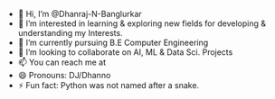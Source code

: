 - 👋 Hi, I’m @Dhanraj-N-Banglurkar
- 👀 I’m interested in learning & exploring new fields for developing & understanding my Interests.
- 🌱 I’m currently pursuing B.E Computer Engineering
- 💞️ I’m looking to collaborate on AI, ML & Data Sci. Projects
- 📫 You can reach me at  
- 😄 Pronouns: DJ/Dhanno
- ⚡ Fun fact: Python was not named after a snake.
<!---
Dhanraj-N-Banglurkar/Dhanraj-N-Banglurkar is a ✨ special ✨ repository because its `README.md` (this file) appears on your GitHub profile.
You can click the Preview link to take a look at your changes.
--->
